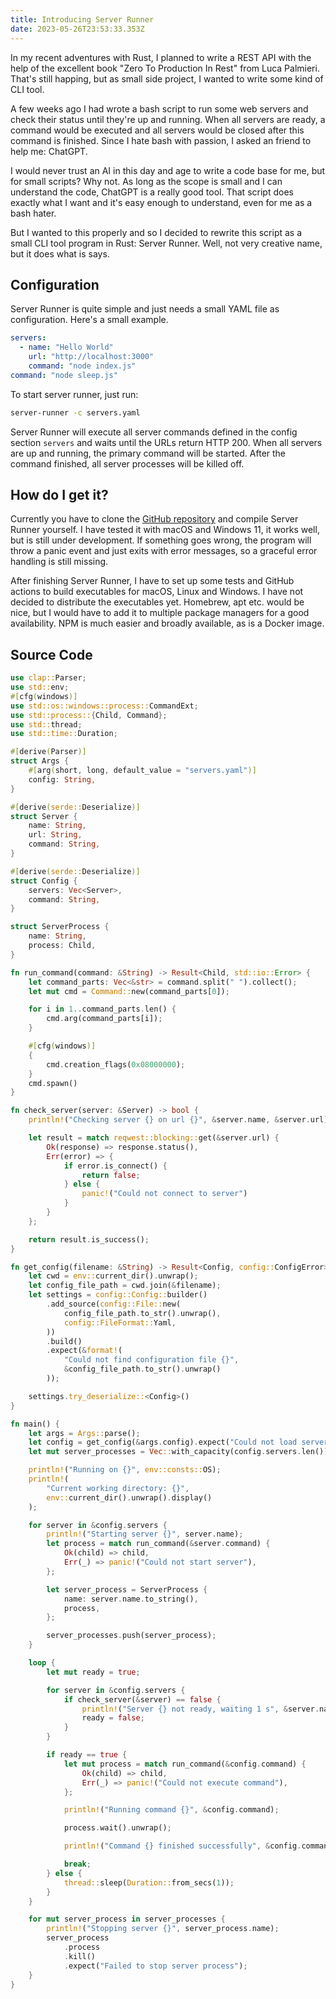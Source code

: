 ```yaml
---
title: Introducing Server Runner
date: 2023-05-26T23:53:33.353Z
---
```

In my recent adventures with Rust, I planned to write a REST API with the help of the excellent book "Zero To Production In Rest" from Luca Palmieri. That's still happing, but as small side project, I wanted to write some kind of CLI tool.

A few weeks ago I had wrote a bash script to run some web servers and check their status until they're up and running. When all servers are ready, a command would be executed and all servers would be closed after this command is finished. Since I hate bash with passion, I asked an friend to help me: ChatGPT. 

I would never trust an AI in this day and age to write a code base for me, but for small scripts? Why not. As long as the scope is small and I can understand the code, ChatGPT is a really good tool. That script does exactly what I want and it's easy enough to understand, even for me as a bash hater.

But I wanted to this properly and so I decided to rewrite this script as a small CLI tool program in Rust: Server Runner. Well, not very creative name, but it does what is says.

## Configuration

Server Runner is quite simple and just needs a small YAML file as configuration. Here's a small example.

~~~ yaml
servers:
  - name: "Hello World"
    url: "http://localhost:3000"
    command: "node index.js"
command: "node sleep.js"
~~~

To start server runner, just run:

~~~ sh
server-runner -c servers.yaml
~~~

Server Runner will execute all server commands defined in the config section `servers` and waits until the URLs return HTTP 200. When all servers are up and running, the primary command will be started. After the command finished, all server processes will be killed off.

## How do I get it?

Currently you have to clone the [GitHub repository](https://github.com/webcodr/server-runner) and compile Server Runner yourself. I have tested it with macOS and Windows 11, it works well, but is still under development. If something goes wrong, the program will throw a panic event and just exits with error messages, so a graceful error handling is still missing.

After finishing Server Runner, I have to set up some tests and GitHub actions to build executables for macOS, Linux and Windows. I have not decided to distribute the executables yet. Homebrew, apt etc. would be nice, but I would have to add it to multiple package managers for a good availability. NPM is much easier and broadly available, as is a Docker image. 

## Source Code

~~~ rust
use clap::Parser;
use std::env;
#[cfg(windows)]
use std::os::windows::process::CommandExt;
use std::process::{Child, Command};
use std::thread;
use std::time::Duration;

#[derive(Parser)]
struct Args {
    #[arg(short, long, default_value = "servers.yaml")]
    config: String,
}

#[derive(serde::Deserialize)]
struct Server {
    name: String,
    url: String,
    command: String,
}

#[derive(serde::Deserialize)]
struct Config {
    servers: Vec<Server>,
    command: String,
}

struct ServerProcess {
    name: String,
    process: Child,
}

fn run_command(command: &String) -> Result<Child, std::io::Error> {
    let command_parts: Vec<&str> = command.split(" ").collect();
    let mut cmd = Command::new(command_parts[0]);

    for i in 1..command_parts.len() {
        cmd.arg(command_parts[i]);
    }

    #[cfg(windows)]
    {
        cmd.creation_flags(0x08000000);
    }
    cmd.spawn()
}

fn check_server(server: &Server) -> bool {
    println!("Checking server {} on url {}", &server.name, &server.url);

    let result = match reqwest::blocking::get(&server.url) {
        Ok(response) => response.status(),
        Err(error) => {
            if error.is_connect() {
                return false;
            } else {
                panic!("Could not connect to server")
            }
        }
    };

    return result.is_success();
}

fn get_config(filename: &String) -> Result<Config, config::ConfigError> {
    let cwd = env::current_dir().unwrap();
    let config_file_path = cwd.join(&filename);
    let settings = config::Config::builder()
        .add_source(config::File::new(
            config_file_path.to_str().unwrap(),
            config::FileFormat::Yaml,
        ))
        .build()
        .expect(&format!(
            "Could not find configuration file {}",
            &config_file_path.to_str().unwrap()
        ));

    settings.try_deserialize::<Config>()
}

fn main() {
    let args = Args::parse();
    let config = get_config(&args.config).expect("Could not load server config");
    let mut server_processes = Vec::with_capacity(config.servers.len());

    println!("Running on {}", env::consts::OS);
    println!(
        "Current working directory: {}",
        env::current_dir().unwrap().display()
    );

    for server in &config.servers {
        println!("Starting server {}", server.name);
        let process = match run_command(&server.command) {
            Ok(child) => child,
            Err(_) => panic!("Could not start server"),
        };

        let server_process = ServerProcess {
            name: server.name.to_string(),
            process,
        };

        server_processes.push(server_process);
    }

    loop {
        let mut ready = true;

        for server in &config.servers {
            if check_server(&server) == false {
                println!("Server {} not ready, waiting 1 s", &server.name);
                ready = false;
            }
        }

        if ready == true {
            let mut process = match run_command(&config.command) {
                Ok(child) => child,
                Err(_) => panic!("Could not execute command"),
            };

            println!("Running command {}", &config.command);

            process.wait().unwrap();

            println!("Command {} finished successfully", &config.command);

            break;
        } else {
            thread::sleep(Duration::from_secs(1));
        }
    }

    for mut server_process in server_processes {
        println!("Stopping server {}", server_process.name);
        server_process
            .process
            .kill()
            .expect("Failed to stop server process");
    }
}
~~~

